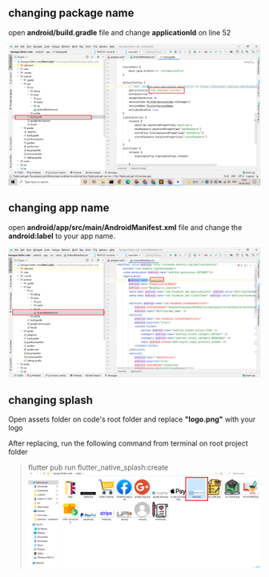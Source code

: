 ## changing package name

open **android/build.gradle** file and change **applicationId** on line 52

![22](../images/22.png)

## changing app name

open **android/app/src/main/AndroidManifest.xml** file and change the **android:label** to your app name.

![21](../images/21.png)

## changing splash

Open assets folder on code's root folder and replace **"logo.png"** with your logo

After replacing, run the following command from terminal on root project folder
> flutter pub run flutter_native_splash:create
![23](../images/23.png)